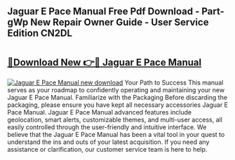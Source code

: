 ## Jaguar E Pace Manual Free Pdf Download - Part-gWp New Repair Owner Guide - User Service Edition CN2DL

# <h2><a href="http://cf12187.oget.top/?id=Jaguar+E+Pace+Manual">🔗Download New 👉🔴 Jaguar E Pace Manual</a></h2>

[![Jaguar E Pace Manual new download](https://i.imgur.com/5g1atiW.png)](http://cf12187.oget.top/?id=Jaguar+E+Pace+Manual)
Your Path to Success This manual serves as your roadmap to confidently operating and maintaining your new Jaguar E Pace Manual. Familiarize with the Packaging Before discarding the packaging, please ensure you have kept all necessary accessories Jaguar E Pace Manual. Jaguar E Pace Manual advanced features include geolocation, smart alerts, customizable themes, and multi-user access, all easily controlled through the user-friendly and intuitive interface. We believe that the Jaguar E Pace Manual has been a vital tool in your quest to understand the ins and outs of your latest acquisition. If you need any assistance or clarification, our customer service team is here to help.
